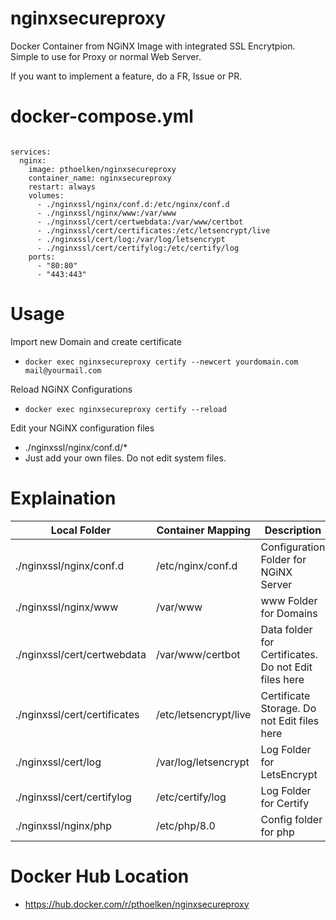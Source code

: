 # nginxsecureproxy
Docker Container from NGiNX Image with integrated SSL Encrytpion. Simple to use for Proxy or normal Web Server.

If you want to implement a feature, do a FR, Issue or PR. 

# docker-compose.yml

```version: '3.4'

services:
  nginx:
    image: pthoelken/nginxsecureproxy
    container_name: nginxsecureproxy
    restart: always
    volumes:
      - ./nginxssl/nginx/conf.d:/etc/nginx/conf.d
      - ./nginxssl/nginx/www:/var/www
      - ./nginxssl/cert/certwebdata:/var/www/certbot
      - ./nginxssl/cert/certificates:/etc/letsencrypt/live
      - ./nginxssl/cert/log:/var/log/letsencrypt
      - ./nginxssl/cert/certifylog:/etc/certify/log
    ports:
      - "80:80"
      - "443:443"
```

# Usage
Import new Domain and create certificate
- `docker exec nginxsecureproxy certify --newcert yourdomain.com mail@yourmail.com`

Reload NGiNX Configurations
- `docker exec nginxsecureproxy certify --reload`

Edit your NGiNX configuration files
- ./nginxssl/nginx/conf.d/*
- Just add your own files. Do not edit system files.

# Explaination

| Local Folder      | Container Mapping | Description |
| ----------- | ----------- | ----------- |
| ./nginxssl/nginx/conf.d      | /etc/nginx/conf.d       | Configuration Folder for NGiNX Server      |
| ./nginxssl/nginx/www   | /var/www        | www Folder for Domains        |
| ./nginxssl/cert/certwebdata   | /var/www/certbot        | Data folder for Certificates. Do not Edit files here        |
| ./nginxssl/cert/certificates   | /etc/letsencrypt/live        | Certificate Storage. Do not Edit files here        |
| ./nginxssl/cert/log   | /var/log/letsencrypt        | Log Folder for LetsEncrypt        |
| ./nginxssl/cert/certifylog   | /etc/certify/log        | Log Folder for Certify        |
| ./nginxssl/nginx/php | /etc/php/8.0 | Config folder for php |

# Docker Hub Location
- https://hub.docker.com/r/pthoelken/nginxsecureproxy
